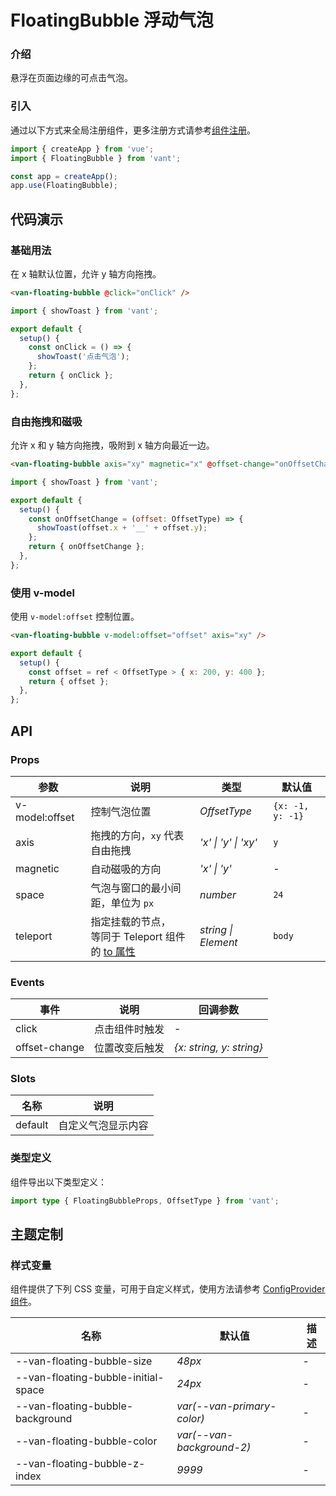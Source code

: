# FloatingBubble 浮动气泡

### 介绍

悬浮在页面边缘的可点击气泡。

### 引入

通过以下方式来全局注册组件，更多注册方式请参考[组件注册](#/zh-CN/advanced-usage#zu-jian-zhu-ce)。

```js
import { createApp } from 'vue';
import { FloatingBubble } from 'vant';

const app = createApp();
app.use(FloatingBubble);
```

## 代码演示

### 基础用法

在 x 轴默认位置，允许 y 轴方向拖拽。

```html
<van-floating-bubble @click="onClick" />
```

```js
import { showToast } from 'vant';

export default {
  setup() {
    const onClick = () => {
      showToast('点击气泡');
    };
    return { onClick };
  },
};
```

### 自由拖拽和磁吸

允许 x 和 y 轴方向拖拽，吸附到 x 轴方向最近一边。

```html
<van-floating-bubble axis="xy" magnetic="x" @offset-change="onOffsetChange" />
```

```js
import { showToast } from 'vant';

export default {
  setup() {
    const onOffsetChange = (offset: OffsetType) => {
      showToast(offset.x + '__' + offset.y);
    };
    return { onOffsetChange };
  },
};
```

### 使用 v-model

使用 `v-model:offset` 控制位置。

```html
<van-floating-bubble v-model:offset="offset" axis="xy" />
```

```js
export default {
  setup() {
    const offset = ref < OffsetType > { x: 200, y: 400 };
    return { offset };
  },
};
```

## API

### Props

| 参数 | 说明 | 类型 | 默认值 |
| --- | --- | --- | --- |
| v-model:offset | 控制气泡位置 | _OffsetType_ | `{x: -1, y: -1}` |
| axis | 拖拽的方向，`xy` 代表自由拖拽 | _'x' \| 'y' \| 'xy'_ | `y` |
| magnetic | 自动磁吸的方向 | _'x' \| 'y'_ | - |
| space | 气泡与窗口的最小间距，单位为 `px` | _number_ | `24` |
| teleport | 指定挂载的节点，<br> 等同于 Teleport 组件的 [to 属性](https://v3.cn.vuejs.org/api/built-in-components.html#teleport) | _string \| Element_ | `body` |

### Events

| 事件          | 说明           | 回调参数                 |
| ------------- | -------------- | ------------------------ |
| click         | 点击组件时触发 | -                        |
| offset-change | 位置改变后触发 | _{x: string, y: string}_ |

### Slots

| 名称    | 说明               |
| ------- | ------------------ |
| default | 自定义气泡显示内容 |

### 类型定义

组件导出以下类型定义：

```ts
import type { FloatingBubbleProps, OffsetType } from 'vant';
```

## 主题定制

### 样式变量

组件提供了下列 CSS 变量，可用于自定义样式，使用方法请参考 [ConfigProvider 组件](#/zh-CN/config-provider)。

| 名称                                | 默认值                     | 描述 |
| ----------------------------------- | -------------------------- | ---- |
| --van-floating-bubble-size          | _48px_                     | -    |
| --van-floating-bubble-initial-space | _24px_                     | -    |
| --van-floating-bubble-background    | _var(--van-primary-color)_ | -    |
| --van-floating-bubble-color         | _var(--van-background-2)_  | -    |
| --van-floating-bubble-z-index       | _9999_                     | -    |
